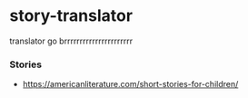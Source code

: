 # story-translator
translator go brrrrrrrrrrrrrrrrrrrrrr


### Stories

- https://americanliterature.com/short-stories-for-children/